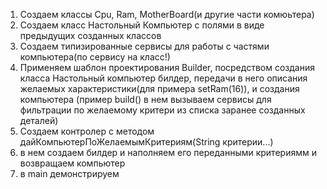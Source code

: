 1. Создаем классы Cpu, Ram, MotherBoard(и другие части комюьтера)
2. Создаем класс Настольный Компьютер с полями в виде предыдущих созданных классов
3. Создаем типизированные сервисы для работы с частями компьютера(по сервису на класс!)
4. Применяем шаблон проектирования Builder, посредством создания класса Настольный компьютер билдер,
передачи в него описания желаемых характеристики(для примера setRam(16)), и создания компьютера
(пример build() в нем вызываем сервисы для фильтрации по желаемому критери из списка заранее созданных деталей)
5. Создаем контролер с методом дайКомпьютерПоЖелаемымКритериям(String критерии...)
6. в нем создаем билдер и наполняем его переданными критериямм и возвращаем компьютер
7. в main демонстрируем